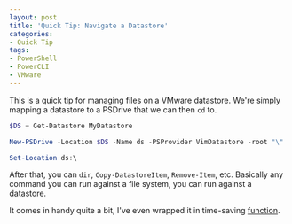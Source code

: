 ```yaml
---
layout: post
title: 'Quick Tip: Navigate a Datastore'
categories:
- Quick Tip
tags:
- PowerShell
- PowerCLI
- VMware
---
```

This is a quick tip for managing files on a VMware datastore. We're simply mapping a datastore to a PSDrive that we can then `cd` to.

~~~ powershell
$DS = Get-Datastore MyDatastore

New-PSDrive -Location $DS -Name ds -PSProvider VimDatastore -root "\"

Set-Location ds:\
~~~

After that, you can `dir`, `Copy-DatastoreItem`, `Remove-Item`, etc. Basically any command you can run against a file system, you can run against a datastore.

It comes in handy quite a bit, I've even wrapped it in time-saving [function](https://github.com/clintcolding/TheToolbox/blob/master/Map-Datastore.ps1).
